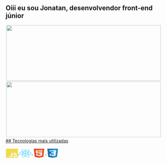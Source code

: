 ## Oiii eu sou Jonatan, desenvolvendor front-end júnior
<div align="center">
  <a href="https://github.com/rafaballerini">
  <img width="500px" height="180em" src="https://github-readme-stats.vercel.app/api?username=Jonatank28&show_icons=true&theme=dracula&include_all_commits=true&count_private=true"/>
  <img width="500px" height="180em" src="https://github-readme-stats.vercel.app/api/top-langs/?username=Jonatank28&layout=compact&langs_count=7&theme=dracula"/>
</div>
## Tecnologias mais utilizadas
<div style="display: inline_block"><br>
  <img align="center" alt="Rafa-Js" height="30" width="40" src="https://raw.githubusercontent.com/devicons/devicon/master/icons/javascript/javascript-plain.svg">
  <img align="center" alt="Rafa-React" height="30" width="40" src="https://raw.githubusercontent.com/devicons/devicon/master/icons/react/react-original.svg">
  <img align="center" alt="Rafa-HTML" height="30" width="40" src="https://raw.githubusercontent.com/devicons/devicon/master/icons/html5/html5-original.svg">
  <img align="center" alt="Rafa-CSS" height="30" width="40" src="https://raw.githubusercontent.com/devicons/devicon/master/icons/css3/css3-original.svg">
</div>
